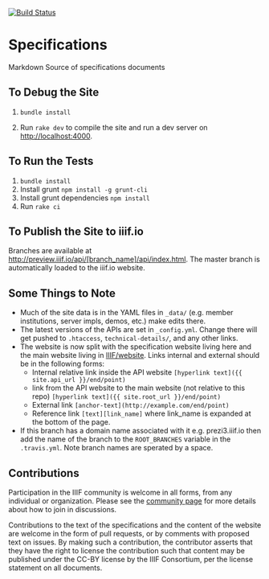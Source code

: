 [![Build Status](https://travis-ci.org/IIIF/api.svg?branch=master)](https://travis-ci.org/IIIF/api)

# Specifications

Markdown Source of specifications documents

## To Debug the Site

 1. `bundle install`

 2. Run `rake dev` to compile the site and run a dev server on [http://localhost:4000](http://localhost:4000).

## To Run the Tests

 1. `bundle install`
 2. Install grunt `npm install -g grunt-cli`
 3. Install grunt dependencies `npm install`
 4. Run `rake ci`

## To Publish the Site to iiif.io

Branches are available at http://preview.iiif.io/api/[branch_name]/api/index.html. The master branch is automatically loaded to the iiif.io website.

## Some Things to Note

 * Much of the site data is in the YAML files in `_data/` (e.g. member institutions, server impls, demos, etc.) make edits there.
 * The latest versions of the APIs are set in `_config.yml`. Change there will get pushed to `.htaccess`, `technical-details/`, and any other links.
 * The website is now split with the specification website living here and the main website living in [IIIF/website](https://github.com/IIIF/website). Links internal and external should be in the following forms:
    * Internal relative link inside the API website `[hyperlink text]({{ site.api_url }}/end/point)`
    * link from the API website to the main website (not relative to this repo) `[hyperlink text]({{ site.root_url }}/end/point)`
    * External link `[anchor-text](http://example.com/end/point)`
    * Reference link `[text][link_name]` where link_name is expanded at the bottom of the page.
 * If this branch has a domain name associated with it e.g. prezi3.iiif.io then add the name of the branch to the `ROOT_BRANCHES` variable in the `.travis.yml`. Note branch names are sperated by a space.    

## Contributions

Participation in the IIIF community is welcome in all forms, from any individual or organization. Please see the [community page](http://iiif.io/community/) for more details about how to join in discussions.

Contributions to the text of the specifications and the content of the website are welcome in the form of pull requests, or by comments with proposed text on issues.   By making such a contribution, the contributor asserts that they have the right to license the contribution such that content may be published under the CC-BY license by the IIIF Consortium, per the license statement on all documents.

#
